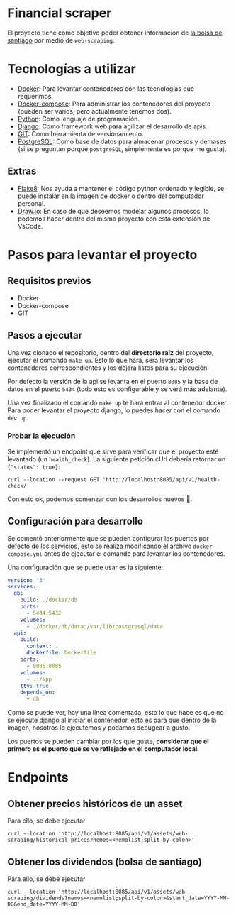 # Financial scraper

El proyecto tiene como objetivo poder obtener información de [la bolsa de santiago](https://www.bolsadesantiago.com/) por medio de `web-scraping`.

# Tecnologías a utilizar

* [Docker](https://docs.docker.com/): Para levantar contenedores con las tecnologías que requerimos.
* [Docker-compose](https://docs.docker.com/compose/): Para administrar los contenedores del proyecto (pueden ser varios, pero actualmente tenemos dos).
* [Python](https://www.python.org/): Como lenguaje de programación.
* [Django](https://www.djangoproject.com/): Como framework web para agilizar el desarrollo de apis.
* [GIT](https://git-scm.com/): Como herramienta de versionamiento.
* [PostgreSQL](https://www.postgresql.org/): Como base de datos para almacenar procesos y demases (si se preguntan porqué `postgreSQL`, simplemente es porque me gusta).

## Extras

* [Flake8](https://flake8.pycqa.org/en/latest/): Nos ayuda a mantener el código python ordenado y legible, se puede instalar en la imagen de docker o dentro del computador personal.
* [Draw.io](https://marketplace.visualstudio.com/items?itemName=hediet.vscode-drawio): En caso de que deseemos modelar algunos procesos, lo podemos hacer dentro del mismo proyecto con esta extensión de VsCode.


# Pasos para levantar el proyecto

## Requisitos previos

* Docker
* Docker-compose
* GIT

## Pasos a ejecutar

Una vez clonado el repositorio, dentro del **directorio raíz** del proyecto, ejecutar el comando `make up`. Esto lo que hará, será levantar los contenedores correspondientes y los dejará listos para su ejecución.

Por defecto la versión de la api se levanta en el puerto `8085` y la base de datos en el puerto `5434` (todo esto es configurable y se verá más adelante).

Una vez finalizado el comando `make up` te hará entrar al contenedor docker. Para poder levantar el proyecto django, lo puedes hacer con el comando `dev up`.

### Probar la ejecución

Se implementó un endpoint que sirve para verificar que el proyecto esté levantado (un `health_check`). La siguiente petición cUrl debería retornar un `{"status": true}`:

```shell
curl --location --request GET 'http://localhost:8085/api/v1/health-check/'
```

Con esto ok, podemos comenzar con los desarrollos nuevos :rocket:.

## Configuración para desarrollo

Se comentó anteriormente que se pueden configurar los puertos por defecto de los servicios, esto se realiza modificando el archivo `docker-compose.yml` antes de ejecutar el comando para levantar los contenedores.

Una configuración que se puede usar es la siguiente:

```yaml
version: '3'
services:
  db:
    build: ./docker/db
    ports:
      - 5434:5432
    volumes:
      - ./docker/db/data:/var/lib/postgresql/data
  api:
    build:
      context: .
      dockerfile: Dockerfile
    ports:
      - 8085:8085
    volumes:
      - .:/app
    tty: true
    depends_on:
      - db
```

Como se puede ver, hay una línea comentada, esto lo que hace es que no se ejecute django al iniciar el contenedor, esto es para que dentro de la imagen, nosotros lo ejecutemos y podamos debugear a gusto.

Los puertos se pueden cambiar por los que guste, **considerar que el primero es el puerto que se ve reflejado en el computador local**.


# Endpoints

## Obtener precios históricos de un asset
Para ello, se debe ejecutar
```shell
curl --location 'http://localhost:8085/api/v1/assets/web-scraping/historical-prices?nemos=<nemolist;split-by-colon>'
```

## Obtener los dividendos (bolsa de santiago)
Para ello, se debe ejecutar
```shell
curl --location 'http://localhost:8085/api/v1/assets/web-scraping/dividends?nemos=<nemolist;split-by-colon>&start_date=YYYY-MM-DD&end_date=YYYY-MM-DD'
```
